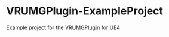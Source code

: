 # VRUMGPlugin-ExampleProject
Example project for the [VRUMGPlugin](https://github.com/mitchemmc/VRUMGPlugin) for UE4
